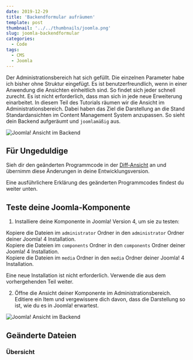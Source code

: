 ```yaml
---
date: 2019-12-29
title: 'Backendformular aufräumen'
template: post
thumbnail: '../../thumbnails/joomla.png'
slug: joomla-backendformular
categories:
  - Code
tags:
  - CMS
  - Joomla
---
```


Der Administrationsbereich hat sich gefüllt. Die einzelnen Parameter habe ich bisher ohne Struktur eingefügt. Es ist benutzerfreundlich, wenn in einer Anwendung die Ansichten einheitlich sind. So findet sich jeder schnell zurecht. Es ist nicht erforderlich, dass man sich in jede neue Erweiterung einarbeitet. In diesem Teil des Tutorials räumen wir die Ansicht im Administrationsbereich. Dabei haben das Ziel die Darstellung an die Stand Standardansichten im Content Management System anzupassen. So sieht dein Backend aufgeräumt und `joomlamäßig` aus.

![Joomla! Ansicht im Backend](/images/j4x29x1.png)

## Für Ungeduldige

Sieh dir den geänderten Programmcode in der [Diff-Ansicht](https://github.com/astridx/boilerplate/compare/t24...t24b) an und übernimm diese Änderungen in deine Entwicklungsversion.

Eine ausführlichere Erklärung des geänderten Programmcodes findest du weiter unten.

## Teste deine Joomla-Komponente

1. Installiere deine Komponente in Joomla! Version 4, um sie zu testen:

Kopiere die Dateien im `administrator` Ordner in den `administrator` Ordner deiner Joomla! 4 Installation.  
Kopiere die Dateien im `components` Ordner in den `components` Ordner deiner Joomla! 4 Installation.  
Kopiere die Dateien im `media` Ordner in den `media` Ordner deiner Joomla! 4 Installation.

Eine neue Installation ist nicht erforderlich. Verwende die aus dem vorhergehenden Teil weiter.

2. Öffne die Ansicht deiner Komponente im Administrationsbereich. Editiere ein Item und vergewissere dich davon, dass die Darstellung so ist, wie du es in Joomla! erwartest.

![Joomla! Ansicht im Backend](/images/j4x29x1.png)

## Geänderte Dateien

### Übersicht
